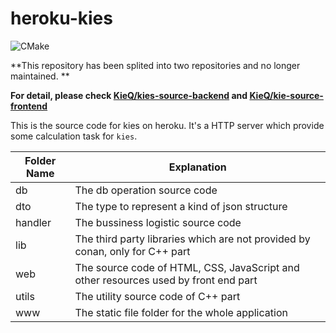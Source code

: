 # heroku-kies

![CMake](https://github.com/KieQ/heroku-kies/workflows/CMake/badge.svg)

**This repository has been splited into two repositories and no longer maintained. **

**For detail, please check [KieQ/kies-source-backend](https://github.com/KieQ/kies-source-backend) and [KieQ/kie-source-frontend](https://github.com/KieQ/kies-source-frondend)**

This is the source code for kies on heroku. It's a HTTP server which provide some calculation task for `kies`.

|Folder Name|Explanation|
|----|----|
|db| The db operation source code|
|dto| The type to represent a kind of json structure|
handler| The bussiness logistic source code|
|lib| The third party libraries which are not provided by conan, only for C++ part|
|web| The source code of HTML, CSS, JavaScript and other resources used by front end part|
|utils| The utility source code of C++ part|
|www| The static file folder for the whole application|
